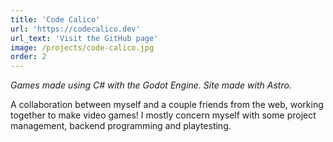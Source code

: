 ```yaml
---
title: 'Code Calico'
url: 'https://codecalico.dev'
url_text: 'Visit the GitHub page'
image: /projects/code-calico.jpg
order: 2
---
```

_Games made using C# with the Godot Engine. Site made with Astro._

A collaboration between myself and a couple friends from the web, working together to make video games! I mostly concern myself with some project management, backend programming and playtesting.
